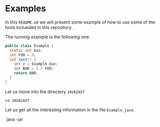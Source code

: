 # Examples
In this `README.md` we will present some example of how to use some of the tools inclueded in this repository.

The running example is the following one:
```java
public class Example {
  static int baz;
  int FOO = 0;
  int test() {
    int z = Example.baz;
    int BAR = 2 + FOO;
    return BAR;
  }
}

```

Let us move into the directory `JAVA2AST`
```
cd JAVA2AST
```

Let us get all the interesting information in the file `Example.java`.

`java -jar 